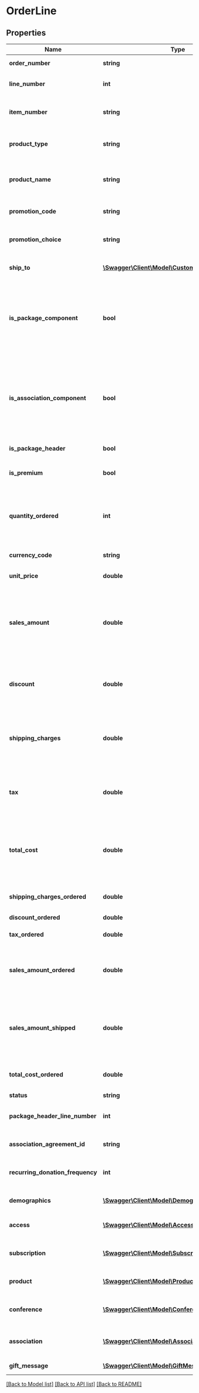 # OrderLine

## Properties
Name | Type | Description | Notes
------------ | ------------- | ------------- | -------------
**order_number** | **string** | The Advantage order number. | [optional] 
**line_number** | **int** | The line number of the order line within the order. | [optional] 
**item_number** | **string** | The item number, identifying which product is being ordered. | [optional] 
**product_type** | **string** | The product type of the order line (subscription, product, etc.). | [optional] 
**product_name** | **string** | The product title. If available, the full title is returned. Otherwise, the short title is returned. | [optional] 
**promotion_code** | **string** | The promotion code (sometimes referred to as key code). | [optional] 
**promotion_choice** | **string** | The promotion choice, indicating a set of default settings for an order line. | [optional] 
**ship_to** | [**\Swagger\Client\Model\CustomerAddressSummary**](CustomerAddressSummary.md) | Information pertaining to the ship-to customer. | [optional] 
**is_package_component** | **bool** | Is the order line a package component?  (Package component lines are added automatically when a   package header is added and the package is \&quot;exploded\&quot; into it&#39;s components.) | [optional] 
**is_association_component** | **bool** | Is the order line an association component?  (Association component lines are added automatically when an   association is added and the association is \&quot;exploded\&quot; into it&#39;s components.) | [optional] 
**is_package_header** | **bool** | Is the order line a package header? | [optional] 
**is_premium** | **bool** | Is the order line a premium?  Premiums are free items added to qualifying orders. | [optional] 
**quantity_ordered** | **int** | The quantity ordered for the current order line. For a subscribed product  the quantity ordered is the number of copies of each issue to receive. | [optional] 
**currency_code** | **string** | The currency code in which this item is to be billed. | [optional] 
**unit_price** | **double** | The price per quantity ordered. | [optional] 
**sales_amount** | **double** | The sales amount (i.e. unit price times quantity ordered) for the order line.  This sales amount includes (PRO) items that are not shipping (e.g. back-ordered)   but does not include lost sales. | [optional] 
**discount** | **double** | The discount amount,   which excludes any (PRO) items that are not shipping (e.g. back-ordered, lost sales, etc.). | [optional] 
**shipping_charges** | **double** | Gets the shipping/postage charges,   which excludes any (PRO) items that are not shipping (e.g. back-ordered, lost sales, etc.). | [optional] 
**tax** | **double** | The amount of tax,  which excludes any (PRO) items that are not shipping (e.g. back-ordered, lost sales, etc.). | [optional] 
**total_cost** | **double** | The total cost, including order-line discounts, taxes, shipping.  The total cost excludes any (PRO) items that are not shipping (e.g. back-ordered, lost sales, etc). | [optional] 
**shipping_charges_ordered** | **double** | The shipping/postage charges for the order line. | [optional] 
**discount_ordered** | **double** | The discount amount for the order line. | [optional] 
**tax_ordered** | **double** | The amount of tax for the order line. | [optional] 
**sales_amount_ordered** | **double** | The sales amount (i.e. unit price times quantity ordered) for the order line.   Includes product tax, if tax is included in price. | [optional] 
**sales_amount_shipped** | **double** | The sales amount of shipped items (i.e. unit price times quantity shipped) for the order line.   Includes product tax, if tax is included in price. | [optional] 
**total_cost_ordered** | **double** | The total cost, including order-line discounts, taxes, shipping. | [optional] 
**status** | **string** | The order line status. | [optional] 
**package_header_line_number** | **int** | The line number of the package header, if the order line is a package component. | [optional] 
**association_agreement_id** | **string** | The agreement Id of the association if par tof an association | [optional] 
**recurring_donation_frequency** | **int** | The number of months between recurring donation contributions. | [optional] 
**demographics** | [**\Swagger\Client\Model\DemographicValue[]**](DemographicValue.md) | Demographic field values for the order line | [optional] 
**access** | [**\Swagger\Client\Model\AccessOrderLine**](AccessOrderLine.md) | Information about an AMB (agreement) order line. | [optional] 
**subscription** | [**\Swagger\Client\Model\SubscriptionOrderLine**](SubscriptionOrderLine.md) | Information for creating a CIR (subscription) order line. | [optional] 
**product** | [**\Swagger\Client\Model\ProductOrderLine**](ProductOrderLine.md) | Information for creating a PRO (product) order line. | [optional] 
**conference** | [**\Swagger\Client\Model\ConferenceOrderLine**](ConferenceOrderLine.md) | Information for creating a CEM (conference) order line. | [optional] 
**association** | [**\Swagger\Client\Model\AssociationOrderLine**](AssociationOrderLine.md) | Information about an AMM (association membership) order line. | [optional] 
**gift_message** | [**\Swagger\Client\Model\GiftMessage**](GiftMessage.md) | Gift message for the order line | [optional] 

[[Back to Model list]](../README.md#documentation-for-models) [[Back to API list]](../README.md#documentation-for-api-endpoints) [[Back to README]](../README.md)


